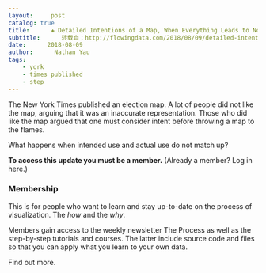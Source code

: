 ```yaml
---
layout:     post
catalog: true
title:      ✚ Detailed Intentions of a Map, When Everything Leads to Nothing, Designing for Misinterpretations
subtitle:      转载自：http://flowingdata.com/2018/08/09/detailed-intentions/
date:      2018-08-09
author:      Nathan Yau
tags:
    - york
    - times published
    - step
---
```


The New York Times published an election map. A lot of people did not like the map, arguing that it was an inaccurate representation. Those who did like the map argued that one must consider intent before throwing a map to the flames. 

What happens when intended use and actual use do not match up?


**To access this update you must be a member.**
(Already a member? Log in here.)


### Membership

This is for people who want to learn and stay up-to-date on the process of visualization. The *how* and the *why*.


Members gain access to the weekly newsletter The Process as well as the step-by-step tutorials and courses. The latter include source code and files so that you can apply what you learn to your own data.



Find out more.

